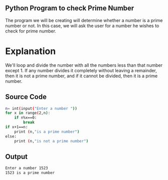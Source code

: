 ## Python Program to check Prime Number



The program we will be creating will determine whether a number is a prime number or not. In this case, we will ask the user for a number he wishes to check for prime number.

# Explanation

We'll loop and divide the number with all the numbers less than that number except 1. If any number divides it completely without leaving a remainder, then it is not a prime number, and if it cannot be divided, then it is a prime number.

## Source Code

```bash
n= int(input("Enter a number "))
for x in range(2,n):
    if n%x==0:
        break
if x+1==n:
    print (n,"is a prime number")
else:
    print (n,"is not a prime number")
```


## Output

```bash
Enter a number 1523
1523 is a prime number
```